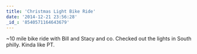 ```yaml
---
title: 'Christmas Light Bike Ride'
date: '2014-12-21 23:56:28'
_id_: '8540571164643679'
---
```


~10 mile bike ride with Bill and Stacy and co. Checked out the lights in
South philly. Kinda like PT.
